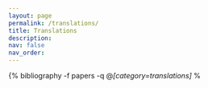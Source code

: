 ```yaml
---
layout: page
permalink: /translations/
title: Translations
description:
nav: false
nav_order:
---
```

<!-- _pages/publications.md -->
<div class="publications">

{% bibliography -f papers -q @*[category=translations]* %

</div>
